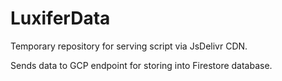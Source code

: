# LuxiferData

Temporary repository for serving script via JsDelivr CDN.

Sends data to GCP endpoint for storing into Firestore database.
